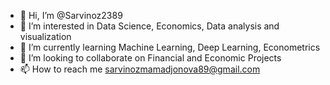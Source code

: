 - 👋 Hi, I’m @Sarvinoz2389
- 👀 I’m interested in Data Science, Economics, Data analysis and visualization
- 🌱 I’m currently learning Machine Learning, Deep Learning, Econometrics
- 💞️ I’m looking to collaborate on Financial and Economic Projects
- 📫 How to reach me sarvinozmamadjonova89@gmail.com

<!---
Sarvinoz2389/Sarvinoz2389 is a ✨ special ✨ repository because its `README.md` (this file) appears on your GitHub profile.
You can click the Preview link to take a look at your changes.
--->
